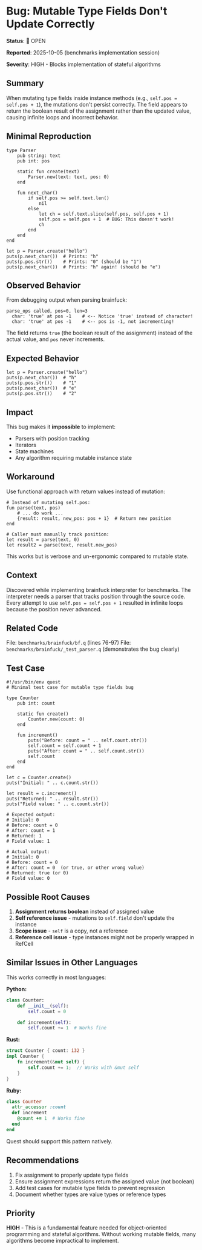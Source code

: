 # Bug: Mutable Type Fields Don't Update Correctly

**Status**: 🔴 OPEN

**Reported**: 2025-10-05 (benchmarks implementation session)

**Severity**: HIGH - Blocks implementation of stateful algorithms

## Summary

When mutating type fields inside instance methods (e.g., `self.pos = self.pos + 1`), the mutations don't persist correctly. The field appears to return the boolean result of the assignment rather than the updated value, causing infinite loops and incorrect behavior.

## Minimal Reproduction

```quest
type Parser
    pub string: text
    pub int: pos

    static fun create(text)
        Parser.new(text: text, pos: 0)
    end

    fun next_char()
        if self.pos >= self.text.len()
            nil
        else
            let ch = self.text.slice(self.pos, self.pos + 1)
            self.pos = self.pos + 1  # BUG: This doesn't work!
            ch
        end
    end
end

let p = Parser.create("hello")
puts(p.next_char())  # Prints: "h"
puts(p.pos.str())    # Prints: "0" (should be "1")
puts(p.next_char())  # Prints: "h" again! (should be "e")
```

## Observed Behavior

From debugging output when parsing brainfuck:
```
parse_ops called, pos=0, len=3
  char: 'true' at pos -1    # <-- Notice 'true' instead of character!
  char: 'true' at pos -1    # <-- pos is -1, not incrementing!
```

The field returns `true` (the boolean result of the assignment) instead of the actual value, and `pos` never increments.

## Expected Behavior

```quest
let p = Parser.create("hello")
puts(p.next_char())  # "h"
puts(p.pos.str())    # "1"
puts(p.next_char())  # "e"
puts(p.pos.str())    # "2"
```

## Impact

This bug makes it **impossible** to implement:
- Parsers with position tracking
- Iterators
- State machines
- Any algorithm requiring mutable instance state

## Workaround

Use functional approach with return values instead of mutation:

```quest
# Instead of mutating self.pos:
fun parse(text, pos)
    # ... do work ...
    {result: result, new_pos: pos + 1}  # Return new position
end

# Caller must manually track position:
let result = parse(text, 0)
let result2 = parse(text, result.new_pos)
```

This works but is verbose and un-ergonomic compared to mutable state.

## Context

Discovered while implementing brainfuck interpreter for benchmarks. The interpreter needs a parser that tracks position through the source code. Every attempt to use `self.pos = self.pos + 1` resulted in infinite loops because the position never advanced.

## Related Code

File: `benchmarks/brainfuck/bf.q` (lines 76-97)
File: `benchmarks/brainfuck/_test_parser.q` (demonstrates the bug clearly)

## Test Case

```quest
#!/usr/bin/env quest
# Minimal test case for mutable type fields bug

type Counter
    pub int: count

    static fun create()
        Counter.new(count: 0)
    end

    fun increment()
        puts("Before: count = " .. self.count.str())
        self.count = self.count + 1
        puts("After: count = " .. self.count.str())
        self.count
    end
end

let c = Counter.create()
puts("Initial: " .. c.count.str())

let result = c.increment()
puts("Returned: " .. result.str())
puts("Field value: " .. c.count.str())

# Expected output:
# Initial: 0
# Before: count = 0
# After: count = 1
# Returned: 1
# Field value: 1

# Actual output:
# Initial: 0
# Before: count = 0
# After: count = 0  (or true, or other wrong value)
# Returned: true (or 0)
# Field value: 0
```

## Possible Root Causes

1. **Assignment returns boolean** instead of assigned value
2. **Self reference issue** - mutations to `self.field` don't update the instance
3. **Scope issue** - `self` is a copy, not a reference
4. **Reference cell issue** - type instances might not be properly wrapped in RefCell

## Similar Issues in Other Languages

This works correctly in most languages:

**Python:**
```python
class Counter:
    def __init__(self):
        self.count = 0

    def increment(self):
        self.count += 1  # Works fine
```

**Rust:**
```rust
struct Counter { count: i32 }
impl Counter {
    fn increment(&mut self) {
        self.count += 1;  // Works with &mut self
    }
}
```

**Ruby:**
```ruby
class Counter
  attr_accessor :count
  def increment
    @count += 1  # Works fine
  end
end
```

Quest should support this pattern natively.

## Recommendations

1. Fix assignment to properly update type fields
2. Ensure assignment expressions return the assigned value (not boolean)
3. Add test cases for mutable type fields to prevent regression
4. Document whether types are value types or reference types

## Priority

**HIGH** - This is a fundamental feature needed for object-oriented programming and stateful algorithms. Without working mutable fields, many algorithms become impractical to implement.
